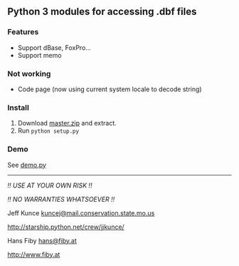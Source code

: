 Python 3 modules for accessing .dbf files
------------------------------------------

### Features

* Support dBase, FoxPro...
* Support memo

### Not working

* Code page (now using current system locale to decode string)

### Install

1. Download [master.zip](https://github.com/SteelyWing/dbfpy/archive/master.zip) and extract.
2. Run `python setup.py`

### Demo

See [demo.py](https://github.com/SteelyWing/dbfpy/blob/master/demo.py)

---

*!!  USE AT YOUR OWN RISK    !!*

*!! NO WARRANTIES WHATSOEVER !!*

Jeff Kunce <kuncej@mail.conservation.state.mo.us>

http://starship.python.net/crew/jjkunce/

Hans Fiby <hans@fiby.at>

http://www.fiby.at
